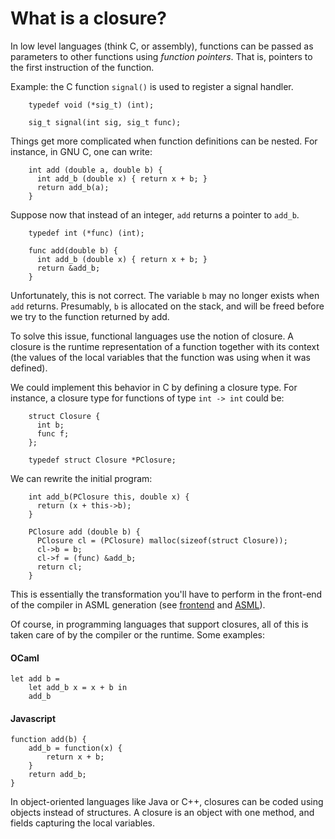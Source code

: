 What is a closure?
==================

In low level languages (think C, or assembly), functions can be passed 
as parameters to other functions using *function pointers*. That is, pointers
to the first instruction of the function.

Example: the C function `signal()` is used to register a signal handler.

		typedef void (*sig_t) (int);

		sig_t signal(int sig, sig_t func);

Things get more complicated when function definitions can be nested. 
For instance, in GNU C, one can write:

		int add (double a, double b) {
		  int add_b (double x) { return x + b; }
		  return add_b(a);
		}

Suppose now that instead of an integer, `add` returns a pointer to `add_b`. 

		typedef int (*func) (int);

		func add(double b) {
		  int add_b (double x) { return x + b; }
		  return &add_b;
		}

Unfortunately, this is not correct. The variable `b` may no longer exists 
when `add` returns. Presumably, `b` is allocated on the stack, and will be 
freed before we try to the function returned by add.

To solve this issue, functional languages use the notion of closure. A closure 
is the runtime representation of a function together with its context (the 
values of the local variables that the function was using when it was defined).

We could implement this behavior in C by defining a closure type. 
For instance, a closure type for functions of type `int -> int` could be:

		struct Closure {
		  int b;
		  func f;
		};

		typedef struct Closure *PClosure;

We can rewrite the initial program:

		int add_b(PClosure this, double x) {
		  return (x + this->b);
		}

		PClosure add (double b) {
		  PClosure cl = (PClosure) malloc(sizeof(struct Closure));
		  cl->b = b;
		  cl->f = (func) &add_b;
		  return cl;
		}

This is essentially the transformation you'll have to perform in the 
front-end of the compiler in ASML generation
(see [frontend](./frondend.html) and [ASML](./asml.html)).

Of course, in programming languages that support closures, all of this is taken
care of by the compiler or the runtime. Some examples:

#### OCaml

	let add b = 
		let add_b x = x + b in 
		add_b

#### Javascript

	function add(b) {
	    add_b = function(x) {
	        return x + b;
	    }
	    return add_b;
	}

In object-oriented languages like Java or C++, closures can be coded using 
objects instead of structures. A closure is an object with one method, and
fields capturing the local variables. 



























